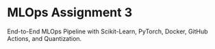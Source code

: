 # MLOps Assignment 3

End-to-End MLOps Pipeline with Scikit-Learn, PyTorch, Docker, GitHub Actions, and Quantization.
